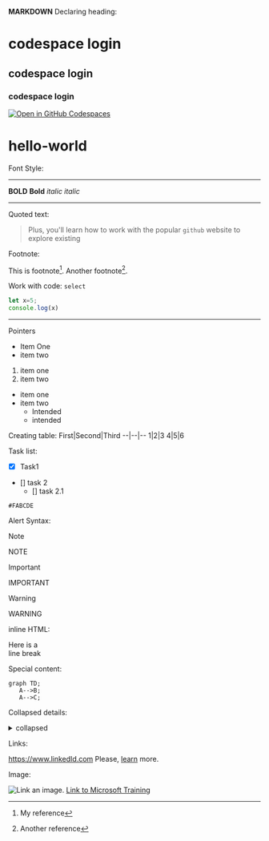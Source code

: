 **MARKDOWN**
Declaring heading:

# codespace login
## codespace login
### codespace login

[![Open in GitHub Codespaces](https://github.com/codespaces/badge.svg)](https://codespaces.new/Poorna1152/hello-world) 

# hello-world

Font Style:
***
**BOLD**
__Bold__
*italic*
_italic_
***
Quoted text:

> Plus, you'll learn how to work with the popular `github` website to explore existing

Footnote:

This is footnote[^1]. Another footnote[^2].
[^1]: My reference
[^2]: Another reference

Work with code:
`select`

``` js
let x=5;
console.log(x)
```
____
Pointers

- Item One
- item two

1. item one
2. item two
   
* item one
* item two
  - Intended
  - intended
  
 Creating table:
  First|Second|Third
  --|--|--
  1|2|3
  4|5|6

Task list:

- [X] Task1
- [] task 2
   - [] task 2.1

`#FABCDE`

Alert Syntax:

> [!NOTE]
> NOTE

> [!IMPORTANT]
> IMPORTANT

> [!WARNING]
>  WARNING

inline HTML:

Here is a<br />line break

Special content:

```mermaid
graph TD;
   A-->B;
   A-->C;
```

Collapsed details:

<details>
<summary>collapsed</summary>

# Header

This is the copy for the collapsed text.
</details>

Links:

https://www.linkedId.com 
Please, [learn](https://www.linkedIn.com) more.

Image:

![Link an image.](/learn/azure-devops/shared/media/mara.png)
[Link to Microsoft Training](/training)




